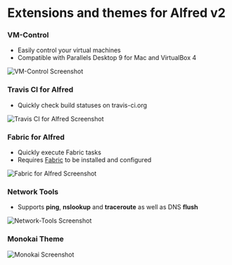 Extensions and themes for Alfred v2
=========

### VM-Control
- Easily control your virtual machines
- Compatible with Parallels Desktop 9 for Mac and VirtualBox 4

![VM-Control Screenshot](https://raw.github.com/fniephaus/alfred2/master/screenshots/VM-Control.png)


### Travis CI for Alfred
- Quickly check build statuses on travis-ci.org

![Travis CI for Alfred Screenshot](https://raw.github.com/fniephaus/alfred2/master/screenshots/Travis-CI.png)


### Fabric for Alfred
- Quickly execute Fabric tasks
- Requires [Fabric](http://fabfile.org) to be installed and configured

![Fabric for Alfred Screenshot](https://raw.github.com/fniephaus/alfred2/master/screenshots/Fabric.png)


### Network Tools
- Supports **ping**, **nslookup** and **traceroute** as well as DNS **flush**

![Network-Tools Screenshot](https://raw.github.com/fniephaus/alfred2/master/screenshots/Network-Tools.png)


### Monokai Theme
![Monokai Screenshot](https://raw.github.com/fniephaus/alfred2/master/screenshots/Monokai.png)
